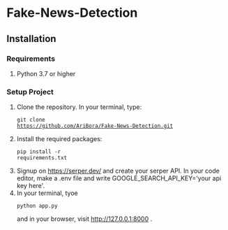# Fake-News-Detection 
## Installation
### Requirements
1. Python 3.7 or higher

### Setup Project
1. Clone the repository. In your terminal, type: <pre><code>git clone https://github.com/AriBora/Fake-News-Detection.git</code></pre>
2. Install the required packages:  <pre><code>pip install -r requirements.txt</code></pre>
3. Signup on https://serper.dev/ and create your serper API. In your code editor, make a  .env file and write GOOGLE_SEARCH_API_KEY='your api key here'.
4. In your terminal, tyoe <pre><code>python app.py</code></pre> and in your browser, visit http://127.0.0.1:8000 .
